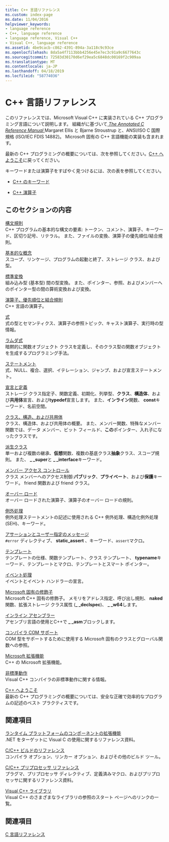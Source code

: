 ```yaml
---
title: C++ 言語リファレンス
ms.custom: index-page
ms.date: 11/04/2016
helpviewer_keywords:
- language reference
- C++, language reference
- language reference, Visual C++
- Visual C++, language reference
ms.assetid: 4be9cacb-c862-4391-894a-3a118c9c93ce
ms.openlocfilehash: 8da5a4f7113bbb4256e45e7ec3c91a9c6677643c
ms.sourcegitcommit: 72583d30170d6ef29ea5c6848dc00169f2c909aa
ms.translationtype: MT
ms.contentlocale: ja-JP
ms.lasthandoff: 04/18/2019
ms.locfileid: "58774036"
---
```

# <a name="c-language-reference"></a>C++ 言語リファレンス

このリファレンスでは、Microsoft Visual C++ に実装されている C++ プログラミング言語について説明します。 組織がに基づいて[ *The Annotated C Reference Manual* ](http://www.stroustrup.com/arm.html) Margaret Ellis と Bjarne Stroustrup と、ANSI/ISO C 国際規格 (ISO/IEC FDIS 14882)。 Microsoft 固有の C++ 言語機能の実装も含まれます。

最新の C++ プログラミングの概要については、次を参照してください。[C++ へようこそ](welcome-back-to-cpp-modern-cpp.md)に戻ってください。

キーワードまたは演算子をすばやく見つけるには、次の表を参照してください。

- [C++ のキーワード](../cpp/keywords-cpp.md)

- [C++ 演算子](../cpp/cpp-built-in-operators-precedence-and-associativity.md)

## <a name="in-this-section"></a>このセクションの内容

[構文規則](../cpp/lexical-conventions.md)<br/>
C++ プログラムの基本的な構文の要素: トークン、コメント、演算子、キーワード、区切り記号、リテラル。 また、ファイルの変換、演算子の優先順位/結合規則。

[基本的な概念](../cpp/basic-concepts-cpp.md)<br/>
スコープ、リンケージ、プログラムの起動と終了、ストレージ クラス、および型。

[標準変換](../cpp/standard-conversions.md)<br/>
組み込み型 (基本型) 間の型変換。 また、ポインター、参照、およびメンバーへのポインター型の間の算術変換および変換。

[演算子、優先順位と結合規則](../cpp/cpp-built-in-operators-precedence-and-associativity.md)<br/>
C++ 言語の演算子。

[式](../cpp/expressions-cpp.md)<br/>
式の型とセマンティクス、演算子の参照トピック、キャスト演算子、実行時の型情報。

[ラムダ式](../cpp/lambda-expressions-in-cpp.md)<br/>
暗黙的に関数オブジェクト クラスを定義し、そのクラス型の関数オブジェクトを生成するプログラミング手法。

[ステートメント](../cpp/statements-cpp.md)<br/>
式、NULL、複合、選択、イテレーション、ジャンプ、および宣言ステートメント。

[宣言と定義](declarations-and-definitions-cpp.md)<br/>
ストレージ クラス指定子、関数定義、初期化、列挙型、**クラス**、**構造体**、および**共用体**宣言、および**typedef**宣言します。 また、**インライン**関数、 **const**キーワード、名前空間。

[クラス、構造、および共用体](../cpp/classes-and-structs-cpp.md)<br/>
クラス、構造体、および共用体の概要。 また、メンバー関数、特殊なメンバー関数では、データ メンバー、ビット フィールド、**この**ポインター、入れ子になったクラスです。

[派生クラス](../cpp/inheritance-cpp.md)<br/>
単一および複数の継承、**仮想**関数、複数の基底クラス**抽象**クラス、スコープ規則。 また、 **_ _super**と **_ _interface**キーワード。

[メンバー アクセス コントロール](../cpp/member-access-control-cpp.md)<br/>
クラス メンバーへのアクセス制御:**パブリック**、**プライベート**、および**保護**キーワード。 friend 関数および friend クラス。

[オーバー ロード](operator-overloading.md)<br/>
オーバー ロードされた演算子、演算子のオーバー ロードの規則。

[例外処理](../cpp/exception-handling-in-visual-cpp.md)<br/>
例外処理ステートメントの記述に使用される C++ 例外処理、構造化例外処理 (SEH)、キーワード。

[アサーションとユーザー指定のメッセージ](../cpp/assertion-and-user-supplied-messages-cpp.md)<br/>
`#error` ディレクティブ、 **static_assert** 、キーワード、`assert`マクロ。

[テンプレート](../cpp/templates-cpp.md)<br/>
テンプレートの仕様、関数テンプレート、クラス テンプレート、 **typename**キーワード、テンプレートとマクロ、テンプレートとスマート ポインター。

[イベント処理](../cpp/event-handling.md)<br/>
イベントとイベント ハンドラーの宣言。

[Microsoft 固有の修飾子](../cpp/microsoft-specific-modifiers.md)<br/>
Microsoft C++ 固有の修飾子。 メモリをアドレス指定、呼び出し規則、 **naked**関数、拡張ストレージ クラス属性 (**_ _declspec**)、 **_ _w64**します。

[インライン アセンブラー](../assembler/inline/inline-assembler.md)<br/>
アセンブリ言語の使用とC++で **_ _asm**ブロックします。

[コンパイラ COM サポート](../cpp/compiler-com-support.md)<br/>
COM 型をサポートするために使用する Microsoft 固有のクラスとグローバル関数への参照。

[Microsoft 拡張機能](../cpp/microsoft-extensions.md)<br/>
C++ の Microsoft 拡張機能。

[非標準動作](../cpp/nonstandard-behavior.md)<br/>
Visual C++ コンパイラの非標準動作に関する情報。

[C++ へようこそ](welcome-back-to-cpp-modern-cpp.md)<br/>
最新の C++ プログラミングの概要については、安全な正確で効率的なプログラムの記述のベスト プラクティスです。

## <a name="related-sections"></a>関連項目

[ランタイム プラットフォームのコンポーネントの拡張機能](../extensions/component-extensions-for-runtime-platforms.md)<br/>
.NET をターゲットに Visual C の使用に関するリファレンス資料。

[C/C++ ビルドのリファレンス](../build/reference/c-cpp-building-reference.md)<br/>
コンパイラ オプション、リンカー オプション、およびその他のビルド ツール。

[C/C++ プリプロセッサ リファレンス](../preprocessor/c-cpp-preprocessor-reference.md)<br/>
プラグマ、プリプロセッサ ディレクティブ、定義済みマクロ、およびプリプロセッサに関するリファレンス資料。

[Visual C++ ライブラリ](../standard-library/cpp-standard-library-reference.md)<br/>
Visual C++ のさまざまなライブラリの参照のスタート ページへのリンクの一覧。

## <a name="see-also"></a>関連項目

[C 言語リファレンス](../c-language/c-language-reference.md)
